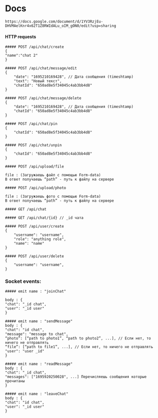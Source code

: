 # Docs
```https://docs.google.com/document/d/1YV3RzjEu-DHVMAelKnr4x62T1Z8RWIdALu_oIM_gON0/edit?usp=sharing```




#### HTTP requests




```
##### POST /api/chat/create
{
"name":"chat 2"
}
```

```
##### POST /api/chat/message/edit
{
	"date": "1695210169428", // Дата сообщения (timeshtamp)
	"text": "Новый текст",
	"chatId": "650ad8e5f34045c4ab3bb4d8"
}
```

```
##### POST /api/chat/message/delete
{
	"date": "1695210169428", // Дата сообщения (timeshtamp)
	"chatId": "650ad8e5f34045c4ab3bb4d8"
}
```

```
##### POST /api/chat/pin
{
	"chatId": "650ad8e5f34045c4ab3bb4d8"
}
```

```
##### POST /api/chat/unpin
{
	"chatId": "650ad8e5f34045c4ab3bb4d8"
}
```

```
##### POST /api/upload/file

file : (Загружаешь файл с помощью Form-data)
В ответ получаешь “path” - путь к файлу на сервере
```

```
##### POST /api/upload/photo

file : (Загружаешь фото с помощью Form-data)
В ответ получаешь “path” - путь к файлу на сервере
```

```
##### GET /api/chat
```

```
##### GET /api/chat/{id} // _id чата
```

```
##### POST /api/user/create
{
	"username": "username",
	"role": "anything role",
	"name": "name"
}
```

```
##### POST /api/user/delete
{
	"username": "username",
}
```





### Socket events:



```
##### emit name : "joinChat"

body : {
"chat": "_id chat",
"user": "_id user"
}
```


```
##### emit name : "sendMessage"
body : {
"chat": "id chat",
"message": "message to chat",
“photo”: [“path to photo1”, “path to photo2”, ...], // Если нет, то ничего не отправлять
“file”: [“path to file1”, ...], // Если нет, то ничего не отправлять
"user": "user _id"
}
```

```
##### emit name : "readMessage"
body : {
"chat": "_id chat",
"messages": ["1695920250028", ...] Перечисляешь сообщения которые прочитаны
}
```

```
##### emit name : "leaveChat"
body : {
"chat": "id chat",
"user": "_id user"
}
```





